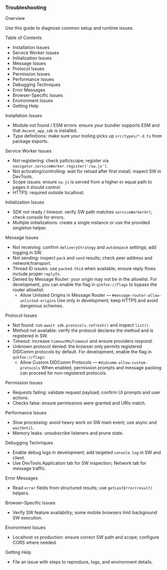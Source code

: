 ### Troubleshooting

Overview

Use this guide to diagnose common setup and runtime issues.

Table of Contents

- Installation Issues
- Service Worker Issues
- Initialization Issues
- Message Issues
- Protocol Issues
- Permission Issues
- Performance Issues
- Debugging Techniques
- Error Messages
- Browser-Specific Issues
- Environment Issues
- Getting Help

Installation Issues

- Module not found / ESM errors: ensure your bundler supports ESM and that `decent_app_sdk` is installed.
- Type definitions: make sure your tooling picks up `src/types/*.d.ts` from package exports.

Service Worker Issues

- Not registering: check path/scope; register via `navigator.serviceWorker.register('/sw.js')`.
- Not activating/controlling: wait for reload after first install; inspect SW in DevTools.
- Scope issues: ensure `sw.js` is served from a higher or equal path to pages it should control.
- HTTPS: required outside localhost.

Initialization Issues

- SDK not ready / timeout: verify SW path matches `serviceWorkerUrl`; check console for errors.
- Multiple initializations: create a single instance or use the provided singleton helper.

Message Issues

- Not receiving: confirm `deliveryStrategy` and `autoUnpack` settings; add logging in SW.
- Not sending: inspect `pack` and `send` results; check peer address and network/transport.
- Thread ID issues: use `packed.thid` when available; ensure reply flows include proper `replyTo`.
- Denied by Message Router: your origin may not be in the allowlist. For development, you can enable the flag in `qikfox://flags` to bypass the router allowlist:
  - Allow Unlisted Origins in Message Router — `#message-router-allow-unlisted-origins`
  Use only in development; keep HTTPS and avoid dangerous schemes.

Protocol Issues

- Not found: run `await sdk.protocols.refresh()` and inspect `list()`.
- Method not available: verify the protocol declares the method and is registered in SW.
- Timeout: increase `timeoutMs`/`timeout` and ensure providers respond.
- Unknown protocol denied: the browser only permits registered DIDComm protocols by default. For development, enable the flag in `qikfox://flags`:
  - Allow Custom DIDComm Protocols — `#didcomm-allow-custom-protocols`
  When enabled, permission prompts and message packing can proceed for non-registered protocols.

Permission Issues

- Requests failing: validate request payload; confirm UI prompts and user actions.
- Checks false: ensure permissions were granted and URIs match.

Performance Issues

- Slow processing: avoid heavy work on SW main event; use async and `waitUntil`.
- Memory leaks: unsubscribe listeners and prune state.

Debugging Techniques

- Enable debug logs in development; add targeted `console.log` in SW and client.
- Use DevTools Application tab for SW inspection; Network tab for message traffic.

Error Messages

- Read `error` fields from structured results; use `getLastError(result)` helpers.

Browser-Specific Issues

- Verify SW feature availability; some mobile browsers limit background SW execution.

Environment Issues

- Localhost vs production: ensure correct SW path and scope; configure CORS where needed.

Getting Help

- File an issue with steps to reproduce, logs, and environment details.


